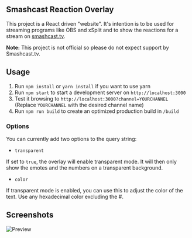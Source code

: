 ## Smashcast Reaction Overlay
This project is a React driven "website". It's intention is to be used for streaming programs like OBS and xSplit and to show the reactions for a stream on [smashcast.tv](https://smashcast.tv).

**Note:** This project is not official so please do not expect support by Smashcast.tv.

## Usage
1. Run `npm install` or `yarn install` if you want to use yarn
2. Run `npm start` to start a development server on `http://localhost:3000`
3. Test it browsing to `http://localhost:3000?channel=YOURCHANNEL` (Replace `YOURCHANNEL` with the desired channel name)
4. Run `npm run build` to create an optimized production build in `/build`

### Options
You can currently add two options to the query string:
* `transparent`

If set to `true`, the overlay will enable transparent mode. It will then only show the emotes and the numbers on a transparent background.
* `color`

If transparent mode is enabled, you can use this to adjust the color of the text. Use any hexadecimal color excluding the #.

## Screenshots
![Preview](https://github.com/lookapanda/smashcast-reactions-overlay/raw/master/screenshot.png)
